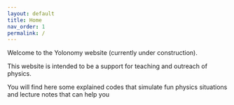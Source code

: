 ```yaml
---
layout: default
title: Home
nav_order: 1
permalink: /
---
```


Welcome to the Yolonomy website (currently under construction).

This website is intended to be a support for teaching and outreach of physics. 

You will find here some explained codes that simulate fun physics situations and lecture notes that can help you 